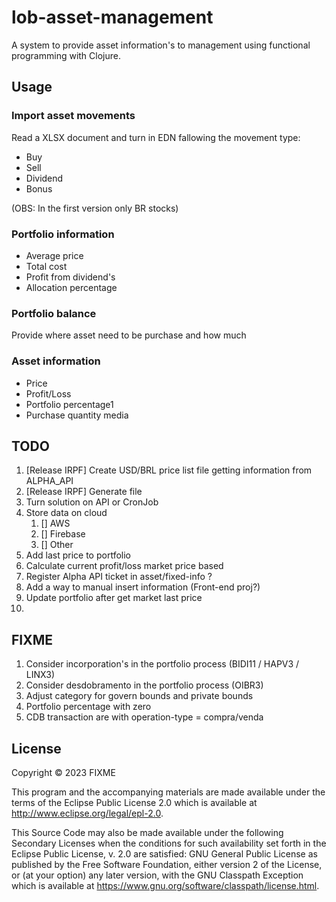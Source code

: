 # lob-asset-management

A system to provide asset information's to management using functional programming with Clojure.

## Usage

### Import asset movements

Read a XLSX document and turn in EDN fallowing the movement type:

 - Buy
 - Sell
 - Dividend
 - Bonus

(OBS: In the first version only BR stocks)

### Portfolio information

- Average price
- Total cost
- Profit from dividend's
- Allocation percentage

### Portfolio balance

Provide where asset need to be purchase and how much

### Asset information

- Price
- Profit/Loss
- Portfolio percentage1
- Purchase quantity media

## TODO

1. [Release IRPF] Create USD/BRL price list file getting information from ALPHA_API
2. [Release IRPF] Generate file 
3. Turn solution on API or CronJob
4. Store data on cloud
   1. [] AWS
   2. [] Firebase
   3. [] Other
5. Add last price to portfolio
6. Calculate current profit/loss market price based
7. Register Alpha API ticket in asset/fixed-info ?
8. Add a way to manual insert information (Front-end proj?)
9. Update portfolio after get market last price
10. 

## FIXME
1. Consider incorporation's in the portfolio process (BIDI11 / HAPV3 / LINX3)
2. Consider desdobramento in the portfolio process (OIBR3)
3. Adjust category for govern bounds and private bounds
4. Portfolio percentage with zero
5. CDB transaction are with operation-type = compra/venda

## License

Copyright © 2023 FIXME

This program and the accompanying materials are made available under the
terms of the Eclipse Public License 2.0 which is available at
http://www.eclipse.org/legal/epl-2.0.

This Source Code may also be made available under the following Secondary
Licenses when the conditions for such availability set forth in the Eclipse
Public License, v. 2.0 are satisfied: GNU General Public License as published by
the Free Software Foundation, either version 2 of the License, or (at your
option) any later version, with the GNU Classpath Exception which is available
at https://www.gnu.org/software/classpath/license.html.
